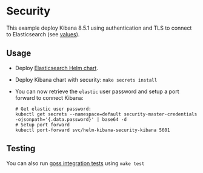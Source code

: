 <!-- SPDX-License-Identifier: Apache-2.0 -->

# Security

This example deploy Kibana 8.5.1 using authentication and TLS to connect to
Elasticsearch (see [values][]).


## Usage

* Deploy [Elasticsearch Helm chart][].

* Deploy Kibana chart with security: `make secrets install`

* You can now retrieve the `elastic` user password and setup a port forward to connect Kibana:

  ```
  # Get elastic user password:
  kubectl get secrets --namespace=default security-master-credentials -ojsonpath='{.data.password}' | base64 -d
  # Setup port forward
  kubectl port-forward svc/helm-kibana-security-kibana 5601
  ```


## Testing

You can also run [goss integration tests][] using `make test`


[elasticsearch helm chart]: https://github.com/elastic/helm-charts/tree/main/elasticsearch/examples/security/
[goss integration tests]: https://github.com/elastic/helm-charts/tree/main/kibana/examples/security/test/goss.yaml
[values]: https://github.com/elastic/helm-charts/tree/main/kibana/examples/security/values.yaml
